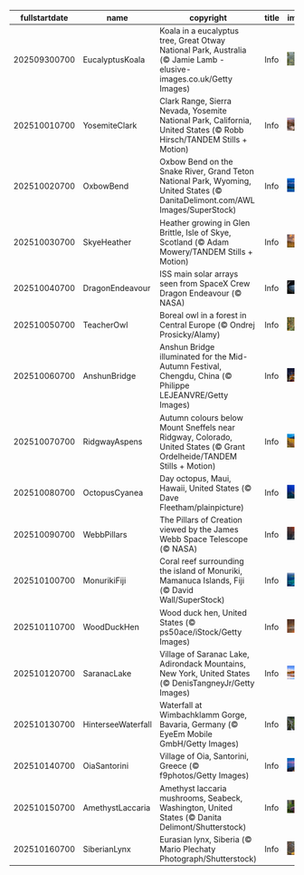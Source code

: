 |fullstartdate|name|copyright|title|image|
|--|--|--|--|--|
202509300700|EucalyptusKoala|Koala in a eucalyptus tree, Great Otway National Park, Australia (© Jamie Lamb - elusive-images.co.uk/Getty Images)|Info|![](/en-AU/2025/10/202509300700EucalyptusKoala.jpg)|
202510010700|YosemiteClark|Clark Range, Sierra Nevada, Yosemite National Park, California, United States (© Robb Hirsch/TANDEM Stills + Motion)|Info|![](/en-AU/2025/10/202510010700YosemiteClark.jpg)|
202510020700|OxbowBend|Oxbow Bend on the Snake River, Grand Teton National Park, Wyoming, United States (© DanitaDelimont.com/AWL Images/SuperStock)|Info|![](/en-AU/2025/10/202510020700OxbowBend.jpg)|
202510030700|SkyeHeather|Heather growing in Glen Brittle, Isle of Skye, Scotland (© Adam Mowery/TANDEM Stills + Motion)|Info|![](/en-AU/2025/10/202510030700SkyeHeather.jpg)|
202510040700|DragonEndeavour|ISS main solar arrays seen from SpaceX Crew Dragon Endeavour (© NASA)|Info|![](/en-AU/2025/10/202510040700DragonEndeavour.jpg)|
202510050700|TeacherOwl|Boreal owl in a forest in Central Europe (© Ondrej Prosicky/Alamy)|Info|![](/en-AU/2025/10/202510050700TeacherOwl.jpg)|
202510060700|AnshunBridge|Anshun Bridge illuminated for the Mid-Autumn Festival, Chengdu, China (© Philippe LEJEANVRE/Getty Images)|Info|![](/en-AU/2025/10/202510060700AnshunBridge.jpg)|
202510070700|RidgwayAspens|Autumn colours below Mount Sneffels near Ridgway, Colorado, United States (© Grant Ordelheide/TANDEM Stills + Motion)|Info|![](/en-AU/2025/10/202510070700RidgwayAspens.jpg)|
202510080700|OctopusCyanea|Day octopus, Maui, Hawaii, United States (© Dave Fleetham/plainpicture)|Info|![](/en-AU/2025/10/202510080700OctopusCyanea.jpg)|
202510090700|WebbPillars|The Pillars of Creation viewed by the James Webb Space Telescope (© NASA)|Info|![](/en-AU/2025/10/202510090700WebbPillars.jpg)|
202510100700|MonurikiFiji|Coral reef surrounding the island of Monuriki, Mamanuca Islands, Fiji (© David Wall/SuperStock)|Info|![](/en-AU/2025/10/202510100700MonurikiFiji.jpg)|
202510110700|WoodDuckHen|Wood duck hen, United States (© ps50ace/iStock/Getty Images)|Info|![](/en-AU/2025/10/202510110700WoodDuckHen.jpg)|
202510120700|SaranacLake|Village of Saranac Lake, Adirondack Mountains, New York, United States (© DenisTangneyJr/Getty Images)|Info|![](/en-AU/2025/10/202510120700SaranacLake.jpg)|
202510130700|HinterseeWaterfall|Waterfall at Wimbachklamm Gorge, Bavaria, Germany (© EyeEm Mobile GmbH/Getty Images)|Info|![](/en-AU/2025/10/202510130700HinterseeWaterfall.jpg)|
202510140700|OiaSantorini|Village of Oia, Santorini, Greece (© f9photos/Getty Images)|Info|![](/en-AU/2025/10/202510140700OiaSantorini.jpg)|
202510150700|AmethystLaccaria|Amethyst laccaria mushrooms, Seabeck, Washington, United States (© Danita Delimont/Shutterstock)|Info|![](/en-AU/2025/10/202510150700AmethystLaccaria.jpg)|
202510160700|SiberianLynx|Eurasian lynx, Siberia (© Mario Plechaty Photograph/Shutterstock)|Info|![](/en-AU/2025/10/202510160700SiberianLynx.jpg)|
